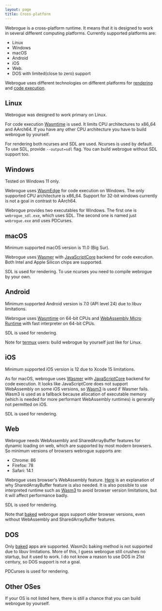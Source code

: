 ```yaml
---
layout: page
title: Cross-platform
---
```


Webrogue is a cross-platform runtime. It means that it is designed to work in several different computing platforms. Currently supported platforms are:
 - Linux
 - Windows
 - macOS
 - Android
 - iOS
 - Web.
 - DOS with limited(close to zero) support

Webrogue uses different technologies on different platforms for [rendering](../in_depth/rendering.html) and [code execution](../in_depth/runtimes.html).

## Linux
Webrogue was designed to work primary on Linux.

For code execution [Wasmtime](https://wasmtime.dev/) is used. It limits CPU architectures to x86_64 and AArch64. If you have any other CPU architecture you have to build webrogue by yourself.

For rendering both ncurses and SDL are used. Ncurses is used by default. To use SDL, provide `--output=sdl` flag.
You can build webrogue without SDL support too.

## Windows
Tested on Windows 11 only.

Webrogue uses [WasmEdge](https://wasmedge.org/) for code execution on Windows. The only supported CPU architecture is x86_64. Support for 32-bit windows currently is not a goal in contrast to AArch64.

Webrogue provides two executables for Windows. The first one is `webrogue_sdl.exe`, which uses SDL. The second one is named just `webrogue.exe` and uses PDCurses.

## macOS
Minimum supported macOS version is 11.0 (Big Sur).

Webrogue uses [Wasmer](https://wasmer.io/) with [JavaScriptCore](https://docs.webkit.org/Deep%20Dive/JSC/JavaScriptCore.html) backend for code execution. Both Intel and Apple Silicon chips are supported.

SDL is used for rendering. To use ncurses you need to compile webrogue by your own.

## Android
Minimum supported Android version is 7.0 (API level 24) due to libuv limitations.

Webrogue uses [Wasmtime](https://wasmtime.dev/) on 64-bit CPUs and [WebAssembly Micro Runtime](https://bytecodealliance.github.io/wamr.dev/) with fast interpreter on 64-bit CPUs.

SDL is used for rendering.

Note for [termux](https://termux.dev/en/) users: build webrogue by yourself just like for Linux.

## iOS
Minimum supported iOS version is 12 due to Xcode 15 limitations.

As for macOS, webrogue uses [Wasmer](https://wasmer.io/) with [JavaScriptCore](https://docs.webkit.org/Deep%20Dive/JSC/JavaScriptCore.html) backend for code execution. It looks like JavaScriptCore does not support WebAssembly on some iOS versions, so [Wasm3](https://github.com/wasm3/wasm3) is used if Wasmer fails. Wasm3 is used as a fallback because allocation of executable memory (which is needed for more performant WebAssembly runtimes) is generally not permitted on iOS.

SDL is used for rendering.

## Web
Webrogue needs WebAssembly and SharedArrayBuffer features for dynamic loading on web, which are supported by most modern browsers. So minimum versions of browsers webrogue supports are:
 - Chrome: 86
 - Firefox: 78
 - Safari: 14.1

Webrogue uses browser's WebAssembly feature. [Here](../in_depth/web_runtime.html) is an explanation of why SharedArrayBuffer feature is also needed.
It is also possible to use interpreted runtime such as [Wasm3](https://github.com/wasm3/wasm3) to avoid browser version limitations, but it will affect performance badly.

SDL is used for rendering.

Note that [baked](./bakeable.html) webrogue apps support older browser versions, even without WebAssembly and SharedArrayBuffer features.

## DOS
Only [baked](./bakeable.html) apps are supported. Wasm2c baking method is not supported due to libuv limitations. More of this, I guess webrogue still crushes no startup, but it used to work. I do not know a reason to use DOS in 21st century, so DOS support is not a goal.

PDCurses is used for rendering.

## Other OSes
If your OS is not listed here, there is still a chance that you can build webrogue by yourself.
